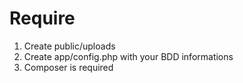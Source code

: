 # Require

1. Create public/uploads
2. Create app/config.php with your BDD informations
3. Composer is required